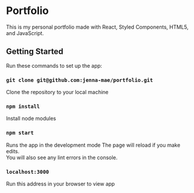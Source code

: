 # Portfolio

This is my personal portfolio made with React, Styled Components, HTML5, and JavaScript.

## Getting Started

Run these commands to set up the app:

### `git clone git@github.com:jenna-mae/portfolio.git`

Clone the repository to your local machine

### `npm install`

Install node modules

### `npm start`

Runs the app in the development mode
The page will reload if you make edits.\
You will also see any lint errors in the console.

### `localhost:3000`

Run this address in your browser to view app
